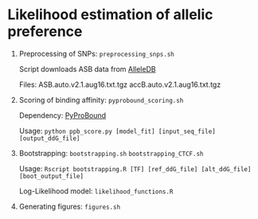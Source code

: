 # Likelihood estimation of allelic preference

1) Preprocessing of SNPs: `preprocessing_snps.sh`

   Script downloads ASB data from [AlleleDB](http://alleledb.gersteinlab.org/download)

   Files: ASB.auto.v2.1.aug16.txt.tgz   accB.auto.v2.1.aug16.txt.tgz

2) Scoring of binding affinity: `pyprobound_scoring.sh`

   Dependency: [PyProBound](https://github.com/BussemakerLab/PyProBound)

   Usage: `python ppb_score.py [model_fit] [input_seq_file] [output_ddG_file]`

3) Bootstrapping: `bootstrapping.sh` `bootstrapping_CTCF.sh`

   Usage: `Rscript bootstrapping.R [TF] [ref_ddG_file] [alt_ddG_file][boot_output_file]`

   Log-Likelihood model: `likelihood_functions.R`

4) Generating figures: `figures.sh`
